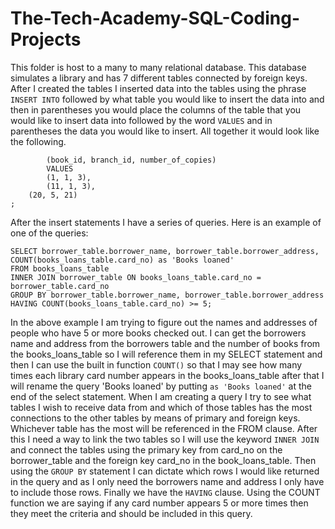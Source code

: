 # The-Tech-Academy-SQL-Coding-Projects
This folder is host to a many to many relational database. This database simulates a library and has 7 different tables connected by
foreign keys. After I created the tables I inserted data into the tables using the phrase ``` INSERT INTO ``` followed by what table you
would like to insert the data into and then in parentheses you would place the columns of the table that you would like to insert data into
followed by the word ``` VALUES ``` and in parentheses the data you would like to insert. All together it would look like the following. 
``` INSERT INTO books_copies_table
		(book_id, branch_id, number_of_copies)
		VALUES
		(1, 1, 3),
		(11, 1, 3),  
    (20, 5, 21)
;

```
After the insert statements I have a series of queries. Here is an example of one of the queries: 
``` 
SELECT borrower_table.borrower_name, borrower_table.borrower_address, COUNT(books_loans_table.card_no) as 'Books loaned'
FROM books_loans_table
INNER JOIN borrower_table ON books_loans_table.card_no = borrower_table.card_no
GROUP BY borrower_table.borrower_name, borrower_table.borrower_address
HAVING COUNT(books_loans_table.card_no) >= 5; 
```
In the above example I am trying to figure out the names and addresses of people who have 5 or more books checked out.
I can get the borrowers name and address from the borrowers table and the number of books from the books_loans_table so I will reference
them in my SELECT statement and then I can use the built in function ``` COUNT() ``` so that I may see how many times each library card number
appears in the books_loans_table after that I will rename the query 'Books loaned' by putting ``` as 'Books loaned' ``` at the end of the 
select statement. When I am creating a query I try to see what tables I wish to receive data from and which of those tables has the most
connections to the other tables by means of primary and foreign keys. Whichever table has the most will be referenced in the FROM clause.
After this I need a way to link the two tables so I will use the keyword ``` INNER JOIN ``` and connect the tables using the primary key
from card_no on the borrower_table and the foreign key card_no in the book_loans_table. Then using the ``` GROUP BY ``` statement I
can dictate which rows I would like returned in the query and as I only need the borrowers name and address I only have to include those rows.
Finally we have the ``` HAVING ``` clause. Using the COUNT function we are saying if any card number appears 5 or more times then they meet
the criteria and should be included in this query.
 
